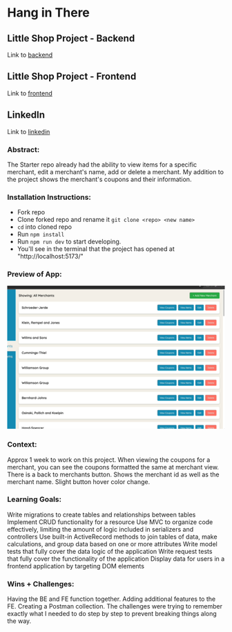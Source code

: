 # Hang in There  

## Little Shop Project - Backend
Link to [backend](https://github.com/bwillett2003/little-shop-be-final-starter)

## Little Shop Project - Frontend
Link to [frontend](https://github.com/bwillett2003/little-shop-fe-final-starter)

## LinkedIn
Link to [linkedin](https://www.linkedin.com/in/bryan--willett/)

### Abstract:
The Starter repo already had the ability to view items for a specific merchant, edit a merchant's name, add or delete a merchant.
My addition to the project shows the merchant's coupons and their information.

### Installation Instructions:
- Fork repo
- Clone forked repo and rename it `git clone <repo> <new name>`
- `cd` into cloned repo
- Run `npm install`
- Run `npm run dev` to start developing.
- You'll see in the terminal that the project has opened at "http://localhost:5173/"

### Preview of App:
![Presentation Demo](Mod2-Little-Shop-Demo.gif)

### Context:
Approx 1 week to work on this project. When viewing the coupons for a merchant, you can see the coupons formatted the same at merchant view. 
There is a back to merchants button. Shows the merchant id as well as the merchant name. Slight button hover color change.

### Learning Goals:
Write migrations to create tables and relationships between tables
Implement CRUD functionality for a resource
Use MVC to organize code effectively, limiting the amount of logic included in serializers and controllers
Use built-in ActiveRecord methods to join tables of data, make calculations, and group data based on one or more attributes
Write model tests that fully cover the data logic of the application
Write request tests that fully cover the functionality of the application
Display data for users in a frontend application by targeting DOM elements

### Wins + Challenges:
Having the BE and FE function together.
Adding additional features to the FE.
Creating a Postman collection.
The challenges were trying to remember exactly what I needed to do step by step to prevent breaking things along the way.
